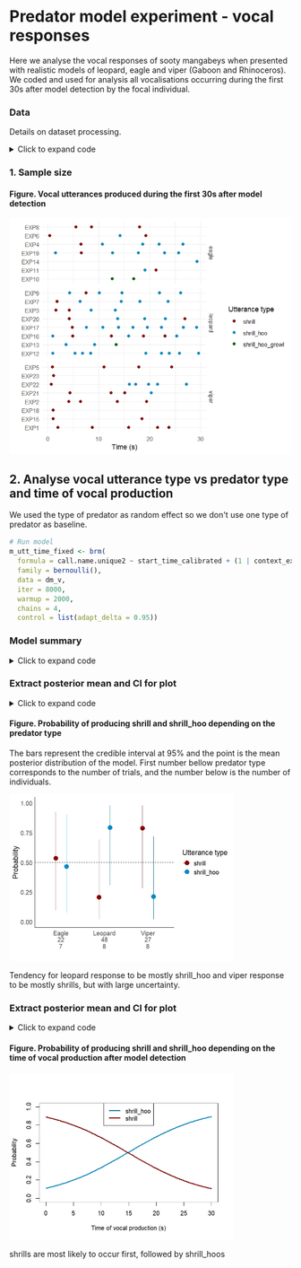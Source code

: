 # Predator model experiment - vocal responses
Here we analyse the vocal responses of sooty mangabeys when presented with realistic models of leopard, eagle and viper (Gaboon and Rhinoceros). 
We coded and used for analysis all vocalisations occurring during the first 30s after model detection by the focal individual.

### Data
Details on dataset processing.
<details>
  <summary>Click to expand code</summary>
  
```r
# Dataset
# select the datafile "mangabey call wide" #NEED TO UPLOAD THE FILE ONCE WITH ONLY RELEVANT COLUMNS
csvFile <- file.choose()

dm_v  = read.csv(csvFile, header=T)

# Compute the reference time when the predator was seen
dm_v$time_predator_seen <- dm_v$time_cutoff - 30

# Calibrate start and end times relative to predator exposure
dm_v$start_time_calibrated <- dm_v$start_time_s_first - dm_v$time_predator_seen
dm_v$end_time_calibrated <- dm_v$end_time_s_last - dm_v$time_predator_seen

# Create variable call.name.unique2 transforming shrill_hoo_growl and shrill_hoo as 1 and shrill as 0
dm_v$call.name.unique2 <- ifelse(dm_v$call.name.unique %in% c("shrill_hoo", "shrill_hoo_growl"), 1, 0)

# Count the number of rows (utterances) for each exp_id in the dataset
total_utt <- dm_v %>%
  group_by(exp_id) %>%
  summarise(total_utt = n())

# Merge the total_utt back into the original dataset
dm_v <- dm_v %>%
  left_join(total_utt, by = "exp_id")
 ```
</details>

### 1. Sample size
#### Figure. Vocal utterances produced during the first 30s after model detection
<img src="https://github.com/AuriLF/mgb_predator/blob/main/1.%20plots/vocal%20utterances%20sample%20size.jpeg?raw=true" alt="voc" width="600"/>

## 2. Analyse vocal utterance type vs predator type and time of vocal production
We used the type of predator as random effect so we don't use one type of predator as baseline.

```r
# Run model
m_utt_time_fixed <- brm(
  formula = call.name.unique2 ~ start_time_calibrated + (1 | context_experiment) + (1 | id),
  family = bernoulli(),
  data = dm_v,
  iter = 8000, 
  warmup = 2000,  
  chains = 4,
  control = list(adapt_delta = 0.95))
```
### Model summary

<details>
  <summary>Click to expand code</summary>
  
```r
# Summary
summary(m_utt_time_fixed)

  Family: bernoulli 
  Links: mu = logit 
Formula: call.name.unique2 ~ start_time_calibrated + (1 | id) + (1 | context_experiment) 
   Data: dm_v (Number of observations: 97) 
  Draws: 4 chains, each with iter = 8000; warmup = 2000; thin = 1;
         total post-warmup draws = 24000

Multilevel Hyperparameters:
~context_experiment (Number of levels: 3) 
              Estimate Est.Error l-95% CI u-95% CI Rhat Bulk_ESS Tail_ESS
sd(Intercept)     1.96      1.17     0.53     4.95 1.00     9767    10789

~id (Number of levels: 16) 
              Estimate Est.Error l-95% CI u-95% CI Rhat Bulk_ESS Tail_ESS
sd(Intercept)     1.35      0.67     0.25     2.89 1.00     6452     7088

Regression Coefficients:
                      Estimate Est.Error l-95% CI u-95% CI Rhat Bulk_ESS Tail_ESS
Intercept                -2.08      1.30    -4.81     0.41 1.00    11824    11483
start_time_calibrated     0.14      0.04     0.07     0.23 1.00    28669    16217
summary(m_utt_time_fixed)

# Inspect model
plot(m_utt_time_fixed)
pp_check(m_utt_time_fixed, ndraws = 100)
 ```

</details>

### Extract posterior mean and CI for plot

<details>
  <summary>Click to expand code</summary>
  
```r

# Get posterior summary for the fixed effects model
posterior_summary_fixed2 <- posterior_summary(m_utt_time_fixed)

# Convert the matrix to a data frame
posterior_summary_df2 <- as.data.frame(posterior_summary_fixed2)

# Add the row names as a column for easier filtering
posterior_summary_df2$.row <- rownames(posterior_summary_df2)

# Check the structure of the posterior summary first to get the exact row names
str(posterior_summary_df2)

# Extract the coefficients with exact row name matching
leopard_coeff2 <- posterior_summary_df2 %>%
  filter(.row == "r_context_experiment[leopard,Intercept]") %>%
  select(Estimate, Q2.5, Q97.5)

eagle_coeff2 <- posterior_summary_df2 %>%
  filter(.row == "r_context_experiment[eagle,Intercept]") %>%
  select(Estimate, Q2.5, Q97.5)

viper_coeff2 <- posterior_summary_df2 %>%
  filter(.row == "r_context_experiment[viper,Intercept]") %>%
  select(Estimate, Q2.5, Q97.5)

# Check the results to confirm
print(leopard_intercept2)
print(eagle_coeff2)
print(viper_coeff2)

# Combine the results
combined_results2 <- bind_rows(
  mutate(eagle_coeff2, Predator = "Eagle"),
  mutate(leopard_coeff2, Predator = "Leopard"),
  mutate(viper_coeff2, Predator = "Viper"))


# Define the logistic function to convert estimates to probabilities
logistic <- function(x) {
  return(1 / (1 + exp(-x)))
}

# For each predator context, calculate the probability for call 1 and call 0
# Get posterior distributions for estimates (mean, Q2.5, Q97.5) for each context
# Leopard
leopard_mean2 <- leopard_coeff2$Estimate
leopard_q2.5_2 <- leopard_coeff2$Q2.5
leopard_q97.5_2 <- leopard_coeff2$Q97.5

# Eagle
eagle_mean2 <- eagle_coeff2$Estimate 
eagle_q2.5_2 <- eagle_coeff2$Q2.5
eagle_q97.5_2 <- eagle_coeff2$Q97.5

# Viper
viper_mean2 <- viper_coeff2$Estimate  
viper_q2.5_2 <- viper_coeff2$Q2.5 
viper_q97.5_2 <- viper_coeff2$Q97.5 

# Calculate the probabilities for call 1 (logistic function)
prob_eagle_mean2 <- logistic(eagle_mean2)
prob_leopard_mean2 <- logistic(leopard_mean2)
prob_viper_mean2 <- logistic(viper_mean2)

# Calculate CIs for call 1 (logistic function)
prob_eagle_q2.5_2 <- logistic(eagle_q2.5_2)
prob_eagle_q97.5_2 <- logistic(eagle_q97.5_2)

prob_leopard_q2.5_2 <- logistic(leopard_q2.5_2)
prob_leopard_q97.5_2 <- logistic(leopard_q97.5_2)

prob_viper_q2.5_2 <- logistic(viper_q2.5_2)
prob_viper_q97.5_2 <- logistic(viper_q97.5_2)

# For call 0 (1 - probability of call 1)
prob_eagle_0_mean2 <- 1 - prob_eagle_mean2
prob_leopard_0_mean2 <- 1 - prob_leopard_mean2
prob_viper_0_mean2 <- 1 - prob_viper_mean2

prob_eagle_0_q2.5_2 <- 1 - prob_eagle_q97.5_2
prob_eagle_0_q97.5_2 <- 1 - prob_eagle_q2.5_2

prob_leopard_0_q2.5_2 <- 1 - prob_leopard_q97.5_2
prob_leopard_0_q97.5_2 <- 1 - prob_leopard_q2.5_2

prob_viper_0_q2.5_2 <- 1 - prob_viper_q97.5_2
prob_viper_0_q97.5_2 <- 1 - prob_viper_q2.5_2

# Combine the results into a data frame
result2 <- data.frame(
  Predator = c("Eagle", "Leopard", "Viper"),
  Probability_Call1_Mean = c(prob_eagle_mean2, prob_leopard_mean2, prob_viper_mean2),
  Probability_Call1_Q2.5 = c(prob_eagle_q2.5_2, prob_leopard_q2.5_2, prob_viper_q2.5_2),
  Probability_Call1_Q97.5 = c(prob_eagle_q97.5_2, prob_leopard_q97.5_2, prob_viper_q97.5_2),
  Probability_Call0_Mean = c(prob_eagle_0_mean2, prob_leopard_0_mean2, prob_viper_0_mean2),
  Probability_Call0_Q2.5 = c(prob_eagle_0_q2.5_2, prob_leopard_0_q2.5_2, prob_viper_0_q2.5_2),
  Probability_Call0_Q97.5 = c(prob_eagle_0_q97.5_2, prob_leopard_0_q97.5_2, prob_viper_0_q97.5_2)
)

# Print the results
print(result2)

# Reshape the data into long format for easier plotting
result_long2 <- result2 %>%
  pivot_longer(cols = starts_with("Probability"),
               names_to = c("Call_Type", ".value"),
               names_pattern = "Probability_(.*)_(.*)") %>%
  mutate(Call_Type = recode(Call_Type, 
                            "Call1" = "shrill_hoo", 
                            "Call0" = "shrill"))

# Custom labels for x-axis 
custom_labels <- c("Eagle\n22\n7", "Leopard\n48\n8", "Viper\n27\n8")

# Plotting
ggplot(result_long2, aes(x = Predator, y = Mean, color = Call_Type)) +
  geom_point(position = position_dodge(width = 0.5), size = 4) +
  geom_errorbar(aes(ymin = Q2.5, ymax = Q97.5), width = 0, 
                position = position_dodge(width = 0.5)) +
  geom_hline(yintercept = 0.5, linetype = "dashed", color = "black") +
  ylim(0, 1) +
  labs(x = "", y = "Probability", color = "Utterance type") +
  theme_minimal() +
  theme(
    panel.grid.major = element_blank(),
    panel.grid.minor = element_blank(),
    legend.position = "right",
    text = element_text(size = 14),
    axis.text = element_text(size = 12),
    axis.title = element_text(size = 14),
    legend.text = element_text(size = 12),
    legend.title = element_text(size = 14),
    axis.line = element_line(size = 0.5, color = "black")
  ) +
  scale_color_manual(values = c("shrill_hoo" = "#08C", "shrill" = "darkred"))+
  scale_x_discrete(labels = custom_labels)
 ```

</details>

#### Figure. Probability of producing shrill and shrill_hoo depending on the predator type     
The bars represent the credible interval at 95% and the point is the mean posterior distribution of the model.
First number bellow predator type corresponds to the number of trials, and the number below is the number of individuals.

<img src="https://github.com/AuriLF/mgb_predator/blob/main/1.%20plots/prob%20utt.jpeg?raw=true" alt="prob_utt" width="400"/>

Tendency for  leopard response to be mostly shrill_hoo and viper response to be mostly shrills, but with large uncertainty. 

### Extract posterior mean and CI for plot 

<details>
  <summary>Click to expand code</summary>
  
```r
# Step 1: Extract the summary of the fitted model to get coefficients and CI
model_summary <- summary(m_utt_time_fixed)

# Step 2: Extract the fixed effects coefficients
fixed_effects <- model_summary$fixed

# Step 3: Extract the start_time_calibrated coefficient and its confidence interval
start_time_coef <- fixed_effects["start_time_calibrated", ]
print(start_time_coef)

# Step 4: Ensure start_time_coef is a vector (Example Coefficients)
start_time_coef <- c(-2.08, 0.14)  # Intercept estimate, Coefficient for start_time 

# Step 5: Create a sequence of start times (e.g., from 0 to 30 seconds)
time_seq <- seq(0, 30, length.out = 100)

# Step 6: Apply the logistic model to calculate the log-odds for each value in time_seq
log_odds <- start_time_coef[1] + start_time_coef[2] * time_seq  # Intercept + time effect

# Step 7: Convert log-odds to probabilities using the logistic function
prob_call_1 <- exp(log_odds) / (1 + exp(log_odds))  # Probability of a call (1)
prob_call_0 <- 1 - prob_call_1  # Probability of no call (0)

# Step 8: Check lengths of time_seq, prob_call_1, and prob_call_0 to ensure they match
length(time_seq)  # Should be 100
length(prob_call_1)  # Should be 100
length(prob_call_0)  # Should be 100

prob_call_1
prob_call_0

# Step 9: Plot the probabilities for both call (1) and non-call (0) over time
plot(time_seq, prob_call_1, type = "l", col = "#08C", 
     xlab = "Time of vocal production (s)", ylab = "Probability",
     main = "", ylim = c(0, 1), , lwd = 3)
lines(time_seq, prob_call_0, col = "darkred", lwd = 3)

# Step 10: Add a legend to distinguish between call and non-call probabilities
legend("top", legend = c("shrill_hoo", "shrill"),
       col = c("#08C", "darkred"), lty = 1, lwd = 3)
```

</details>

#### Figure. Probability of producing shrill and shrill_hoo depending on the time of vocal production after model detection

<img src="https://github.com/AuriLF/mgb_predator/blob/main/1.%20plots/time%20utt.jpeg?raw=true" alt="prob_utt" width="400"/>

shrills are most likely to occur first, followed by shrill_hoos

